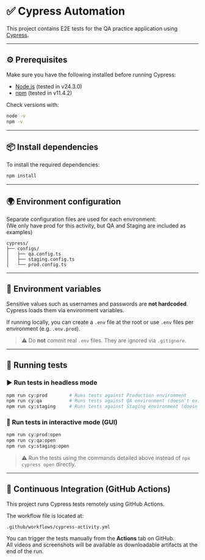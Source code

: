 # ✅ Cypress Automation

This project contains E2E tests for the QA practice application using [Cypress](https://www.cypress.io/).

---

## ⚙️ Prerequisites

Make sure you have the following installed before running Cypress:

- [Node.js](https://nodejs.org/) (tested in v24.3.0)
- [npm](https://www.npmjs.com/) (tested in v11.4.2)

Check versions with:

```bash
node -v
npm -v
```

---

## 📦 Install dependencies

To install the required dependencies:

```bash
npm install
```

---

## 🌍 Environment configuration

Separate configuration files are used for each environment:  
(We only have prod for this activity, but QA and Staging are included as examples)

```
cypress/
├── configs/
│   ├── qa.config.ts
│   ├── staging.config.ts
│   └── prod.config.ts
```

---

## 🔐 Environment variables

Sensitive values such as usernames and passwords are **not hardcoded**. Cypress loads them via environment variables.

If running locally, you can create a `.env` file at the root or use `.env` files per environment (e.g. `.env.prod`).

> ⚠️ Do **not** commit real `.env` files. They are ignored via `.gitignore`.

---

## 🚀 Running tests

### ▶️ Run tests in **headless mode**

```bash
npm run cy:prod        # Runs tests against Production environment
npm run cy:qa          # Runs tests against QA environment (doesn't exist, just added as an example)
npm run cy:staging     # Runs tests against Staging environment (doesn't exist, just added as an example)
```

### 🧪 Run tests in **interactive mode (GUI)**

```bash
npm run cy:prod:open
npm run cy:qa:open
npm run cy:staging:open
```

> ⚠️ Run the tests using the commands detailed above instead of `npx cypress open` directly.

---

## 🤖 Continuous Integration (GitHub Actions)

This project runs Cypress tests remotely using GitHub Actions.

The workflow file is located at:

```
.github/workflows/cypress-activity.yml
```

You can trigger the tests manually from the **Actions** tab on GitHub.  
All videos and screenshots will be available as downloadable artifacts at the end of the run.
